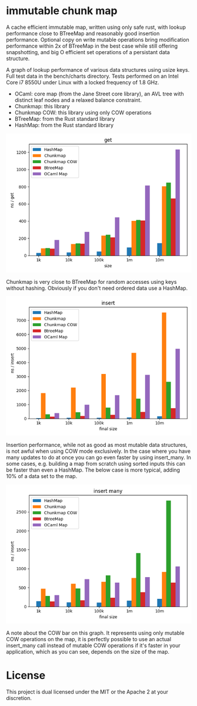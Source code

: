 # immutable chunk map

A cache efficient immutable map, written using only safe rust, with
lookup performance close to BTreeMap and reasonably good insertion
performance. Optional copy on write mutable operations bring
modification performance within 2x of BTreeMap in the best case while
still offering snapshotting, and big O efficient set operations of a
persistant data structure.

A graph of lookup performance of various data structures using usize
keys. Full test data in the bench/charts directory. Tests performed on
an Intel Core i7 8550U under Linux with a locked frequency of 1.8 GHz.

* OCaml: core map (from the Jane Street core library), an AVL tree
  with distinct leaf nodes and a relaxed balance constraint.
* Chunkmap: this library
* Chunkmap COW: this library using only COW operations
* BTreeMap: from the Rust standard library
* HashMap: from the Rust standard library

![alt text](bench/charts/intel_corei7-8550U_arrayvec_compact/usize_get.png "average lookup time")

Chunkmap is very close to BTreeMap for random accesses using keys
without hashing. Obviously if you don't need ordered data use a
HashMap.

![alt text](bench/charts/intel_corei7-8550U_arrayvec_compact/usize_insert.png "average insert time")

Insertion performance, while not as good as most mutable data
structures, is not awful when using COW mode exclusively. In the case
where you have many updates to do at once you can go even faster by
using insert_many. In some cases, e.g. building a map from scratch
using sorted inputs this can be faster than even a HashMap. The below
case is more typical, adding 10% of a data set to the map.

![alt text](bench/charts/intel_corei7-8550U_arrayvec_compact/usize_insert_many.png "insert many")

A note about the COW bar on this graph. It represents using only
mutable COW operations on the map, it is perfectly possible to use an
actual insert_many call instead of mutable COW operations if it's
faster in your application, which as you can see, depends on the size
of the map.

# License
This project is dual licensed under the MIT or the Apache 2 at your discretion.
